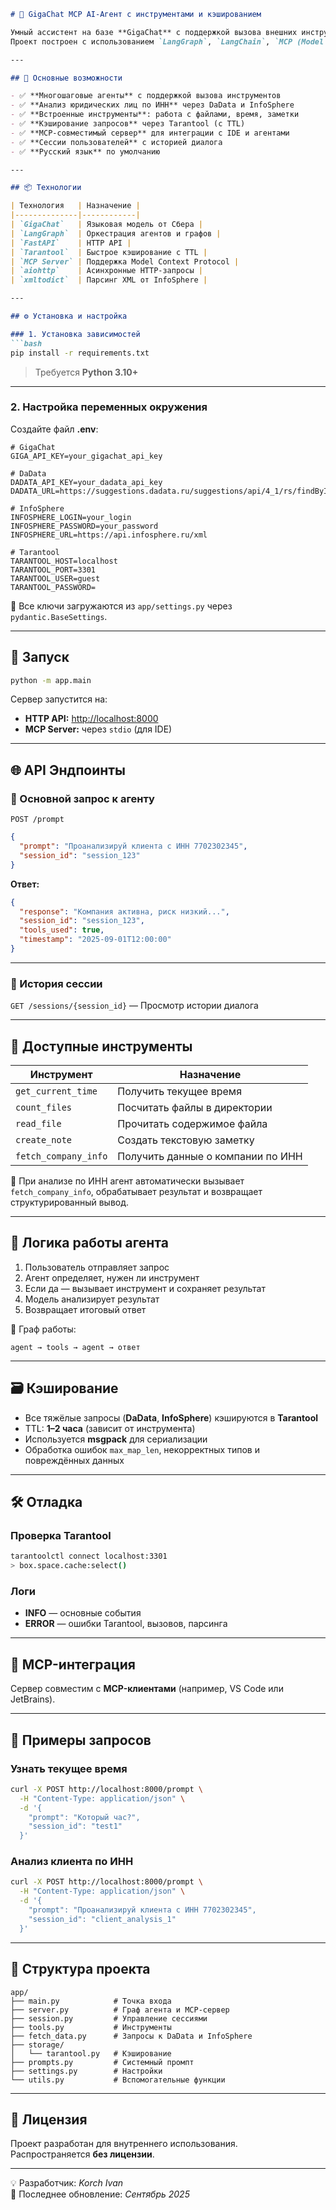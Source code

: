 ```markdown
# 🤖 GigaChat MCP AI-Агент с инструментами и кэшированием

Умный ассистент на базе **GigaChat** с поддержкой вызова внешних инструментов, анализа данных и кэширования через **Tarantool**.  
Проект построен с использованием `LangGraph`, `LangChain`, `MCP (Model Context Protocol)` и `FastAPI`.

---

## 🔧 Основные возможности

- ✅ **Многошаговые агенты** с поддержкой вызова инструментов  
- ✅ **Анализ юридических лиц по ИНН** через DaData и InfoSphere  
- ✅ **Встроенные инструменты**: работа с файлами, время, заметки  
- ✅ **Кэширование запросов** через Tarantool (с TTL)  
- ✅ **MCP-совместимый сервер** для интеграции с IDE и агентами  
- ✅ **Сессии пользователей** с историей диалога  
- ✅ **Русский язык** по умолчанию  

---

## 📦 Технологии

| Технология   | Назначение |
|--------------|------------|
| `GigaChat`   | Языковая модель от Сбера |
| `LangGraph`  | Оркестрация агентов и графов |
| `FastAPI`    | HTTP API |
| `Tarantool`  | Быстрое кэширование с TTL |
| `MCP Server` | Поддержка Model Context Protocol |
| `aiohttp`    | Асинхронные HTTP-запросы |
| `xmltodict`  | Парсинг XML от InfoSphere |

---

## ⚙️ Установка и настройка

### 1. Установка зависимостей
```bash
pip install -r requirements.txt
```
> Требуется **Python 3.10+**

---

### 2. Настройка переменных окружения
Создайте файл **.env**:

```env
# GigaChat
GIGA_API_KEY=your_gigachat_api_key

# DaData
DADATA_API_KEY=your_dadata_api_key
DADATA_URL=https://suggestions.dadata.ru/suggestions/api/4_1/rs/findById/party

# InfoSphere
INFOSPHERE_LOGIN=your_login
INFOSPHERE_PASSWORD=your_password
INFOSPHERE_URL=https://api.infosphere.ru/xml

# Tarantool
TARANTOOL_HOST=localhost
TARANTOOL_PORT=3301
TARANTOOL_USER=guest
TARANTOOL_PASSWORD=
```

🔐 Все ключи загружаются из `app/settings.py` через `pydantic.BaseSettings`.

---

## 🚀 Запуск

```bash
python -m app.main
```

Сервер запустится на:  
- **HTTP API:** [http://localhost:8000](http://localhost:8000)  
- **MCP Server:** через `stdio` (для IDE)  

---

## 🌐 API Эндпоинты

### 🔹 Основной запрос к агенту
`POST /prompt`

```json
{
  "prompt": "Проанализируй клиента с ИНН 7702302345",
  "session_id": "session_123"
}
```

**Ответ:**
```json
{
  "response": "Компания активна, риск низкий...",
  "session_id": "session_123",
  "tools_used": true,
  "timestamp": "2025-09-01T12:00:00"
}
```

---

### 🔹 История сессии
`GET /sessions/{session_id}` — Просмотр истории диалога  

---

## 🧰 Доступные инструменты

| Инструмент           | Назначение |
|----------------------|------------|
| `get_current_time`   | Получить текущее время |
| `count_files`        | Посчитать файлы в директории |
| `read_file`          | Прочитать содержимое файла |
| `create_note`        | Создать текстовую заметку |
| `fetch_company_info` | Получить данные о компании по ИНН |

📌 При анализе по ИНН агент автоматически вызывает `fetch_company_info`, обрабатывает результат и возвращает структурированный вывод.  

---

## 🔄 Логика работы агента

1. Пользователь отправляет запрос  
2. Агент определяет, нужен ли инструмент  
3. Если да — вызывает инструмент и сохраняет результат  
4. Модель анализирует результат  
5. Возвращает итоговый ответ  

🔁 Граф работы:
```
agent → tools → agent → ответ
```

---

## 🗃️ Кэширование

- Все тяжёлые запросы (**DaData**, **InfoSphere**) кэшируются в **Tarantool**  
- TTL: **1–2 часа** (зависит от инструмента)  
- Используется **msgpack** для сериализации  
- Обработка ошибок `max_map_len`, некорректных типов и повреждённых данных  

---

## 🛠️ Отладка

### Проверка Tarantool
```bash
tarantoolctl connect localhost:3301
> box.space.cache:select()
```

### Логи
- **INFO** — основные события  
- **ERROR** — ошибки Tarantool, вызовов, парсинга  

---

## 🔗 MCP-интеграция

Сервер совместим с **MCP-клиентами** (например, VS Code или JetBrains).  

---

## 🧪 Примеры запросов

### Узнать текущее время
```bash
curl -X POST http://localhost:8000/prompt \
  -H "Content-Type: application/json" \
  -d '{
    "prompt": "Который час?",
    "session_id": "test1"
  }'
```

### Анализ клиента по ИНН
```bash
curl -X POST http://localhost:8000/prompt \
  -H "Content-Type: application/json" \
  -d '{
    "prompt": "Проанализируй клиента с ИНН 7702302345",
    "session_id": "client_analysis_1"
  }'
```

---

## 📁 Структура проекта

```
app/
├── main.py            # Точка входа
├── server.py          # Граф агента и MCP-сервер
├── session.py         # Управление сессиями
├── tools.py           # Инструменты
├── fetch_data.py      # Запросы к DaData и InfoSphere
├── storage/
│   └── tarantool.py   # Кэширование
├── prompts.py         # Системный промпт
├── settings.py        # Настройки
└── utils.py           # Вспомогательные функции
```

---

## 📄 Лицензия

Проект разработан для внутреннего использования.  
Распространяется **без лицензии**.

---

💡 Разработчик: *Korch Ivan*  
📅 Последнее обновление: *Сентябрь 2025*